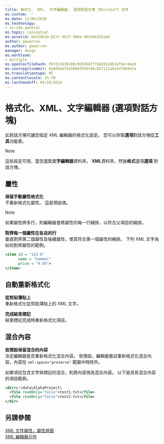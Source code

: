 ```yaml
---
title: 格式化、 XML、 文字編輯器、 選項對話方塊 |Microsoft 文件
ms.custom: ''
ms.date: 11/04/2016
ms.technology:
- vs-ide-general
ms.topic: conceptual
ms.assetid: bb539b3a-027c-4b2f-906e-403e0e22ba8d
author: gewarren
ms.author: gewarren
manager: douge
ms.workload:
- multiple
ms.openlocfilehash: 95fdc563b288c965dbbff7a6201e9b1ef8ec4ae9
ms.sourcegitcommit: 6a9d5bd75e50947659fd6c837111a6a547884e2a
ms.translationtype: MT
ms.contentlocale: zh-TW
ms.lasthandoff: 04/16/2018
---
```

# <a name="formatting-xml-text-editor-options-dialog-box"></a>格式化、XML、文字編輯器 (選項對話方塊)
此對話方塊可讓您指定 XML 編輯器的格式化設定。 您可以存取**選項**對話方塊從**工具**功能表。  
  
> [!NOTE]
>  這些設定可用，當您選取**文字編輯器**資料夾， **XML**資料夾，然後**格式**選項**選項**  對話方塊。  
  
## <a name="attributes"></a>屬性  
 **保留手動屬性格式化**  
 不重新格式化屬性。 這是預設值。  
  
> [!NOTE]
>  如果屬性跨多行，則編輯器會將屬性的每一行縮排，以符合父項目的縮排。  
  
 **對齊每一個屬性在各自的行**  
 垂直對齊第二個屬性及後續屬性，使其符合第一個屬性的縮排。 下列 XML 文字為如何對齊屬性的範例。  
  
```xml
<item id = "123-A"  
      name = "hammer"  
      price = "9.95">  
</item>  
```
  
## <a name="auto-reformat"></a>自動重新格式化  
 **從剪貼簿貼上**  
 重新格式化從剪貼簿貼上的 XML 文字。  
  
 **完成結束標記**  
 結束標記完成時重新格式化項目。  
  
## <a name="mixed-content"></a>混合內容  
 **依預設保留混合的內容**  
 決定編輯器是否重新格式化混合內容。 依預設，編輯器嘗試重新格式化混合內容，內容在 `xml:space="preserve"` 範圍中時除外。  
  
 如果項目包含文字與標記的混合，則將內容視為混合內容。 以下是具有混合內容的項目範例。  
  
```xml
<dir>c:\data\AlphaProject\  
  <file readOnly="false">test1.txt</file>  
  <file readOnly="false">test2.txt</file>  
</dir>  
```
  
## <a name="see-also"></a>另請參閱  
 [XML 文件屬性，屬性視窗](../xml-tools/xml-document-properties-properties-window.md)   
 [XML 編輯器元件](../xml-tools/xml-editor-components.md)